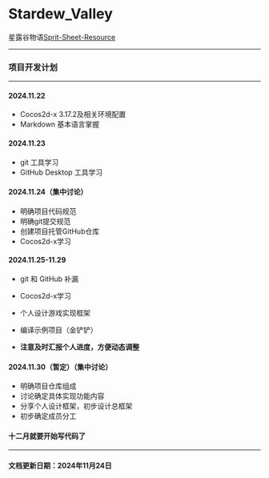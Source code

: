 # Stardew_Valley

星露谷物语[Sprit-Sheet-Resource](https://www.spriters-resource.com/pc_computer/stardewvalley/)

---
### 项目开发计划
---
#### 2024.11.22
- Cocos2d-x 3.17.2及相关环境配置  
- Markdown 基本语言掌握

#### 2024.11.23
- git 工具学习
- GitHub Desktop 工具学习

#### 2024.11.24（集中讨论）
- 明确项目代码规范
- 明确git提交规范
- 创建项目托管GitHub仓库
- Cocos2d-x学习

#### 2024.11.25-11.29
- git 和 GitHub 补漏
- Cocos2d-x学习
- 个人设计游戏实现框架
- 编译示例项目（金铲铲）

- **注意及时汇报个人进度，方便动态调整**

#### 2024.11.30（暂定）（集中讨论）
- 明确项目仓库组成
- 讨论确定具体实现功能内容
- 分享个人设计框架，初步设计总框架
- 初步确定成员分工

#### 十二月就要开始写代码了
---
#### 文档更新日期：2024年11月24日
